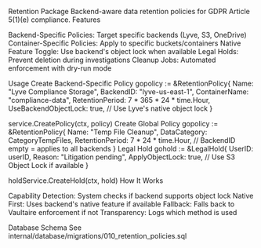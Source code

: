 Retention Package
Backend-aware data retention policies for GDPR Article 5(1)(e) compliance.
Features

Backend-Specific Policies: Target specific backends (Lyve, S3, OneDrive)
Container-Specific Policies: Apply to specific buckets/containers
Native Feature Toggle: Use backend's object lock when available
Legal Holds: Prevent deletion during investigations
Cleanup Jobs: Automated enforcement with dry-run mode

Usage
Create Backend-Specific Policy
gopolicy := &RetentionPolicy{
    Name:                 "Lyve Compliance Storage",
    BackendID:            "lyve-us-east-1",
    ContainerName:        "compliance-data",
    RetentionPeriod:      7 * 365 * 24 * time.Hour,
    UseBackendObjectLock: true, // Use Lyve's native object lock
}

service.CreatePolicy(ctx, policy)
Create Global Policy
gopolicy := &RetentionPolicy{
    Name:            "Temp File Cleanup",
    DataCategory:    CategoryTempFiles,
    RetentionPeriod: 7 * 24 * time.Hour,
    // BackendID empty = applies to all backends
}
Legal Hold
gohold := &LegalHold{
    UserID:          userID,
    Reason:          "Litigation pending",
    ApplyObjectLock: true, // Use S3 Object Lock if available
}

holdService.CreateHold(ctx, hold)
How It Works

Capability Detection: System checks if backend supports object lock
Native First: Uses backend's native feature if available
Fallback: Falls back to Vaultaire enforcement if not
Transparency: Logs which method is used

Database Schema
See internal/database/migrations/010_retention_policies.sql
